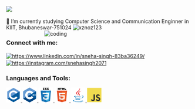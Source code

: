  <img src="https://readme-typing-svg.herokuapp.com/?lines=👋+Hi,+I'm+Sneha+Singh!;👀+I’m+interested+in+Data+Analytics,+Cloud+Computing,+SDE,+AI,+and+ML.;🌱+I’m+studying+in+KIIT.;&font=Fira%20Code&center=true&width=900&height=50&duration=4000&pause=1000">
</p>
🧠 I’m currently studying Computer Science and Communication Enginner in KIIT, Bhubaneswar-751024
  <img align="right" alt="coding" width="400" src="https://media2.giphy.com/media/gU25raLP4pUu4/giphy.gif?cid=ecf05e47bst3l1hl39jdbm398zm1k8yqetz79yzvmdgdiugv&rid=giphy.gif&ct=g"
  <img align="right" alt="coding" width="400" src="https://media1.giphy.com/media/C4NdKtRaQE9m8/giphy.gif?cid=ecf05e47xgb0iu1l3o3krxz1cq1m7hh76cejis44j5otyc89&rid=giphy.gif&ct=g"
<p align="left"> <img src="https://komarev.com/ghpvc/?username=xznoz123&label=Profile%20views&color=0e75b6&style=flat" alt="xznoz123" /> </p>

<h3 align="left">Connect with me:</h3>
<p align="left">
<a href="https://linkedin.com/in/https://www.linkedin.com/in/sneha-singh-83ba36249/" target="blank"><img align="center" src="https://raw.githubusercontent.com/rahuldkjain/github-profile-readme-generator/master/src/images/icons/Social/linked-in-alt.svg" alt="https://www.linkedin.com/in/sneha-singh-83ba36249/" height="30" width="40" /></a>
<a href="https://instagram.com/https://instagram.com/snehasingh2071" target="blank"><img align="center" src="https://raw.githubusercontent.com/rahuldkjain/github-profile-readme-generator/master/src/images/icons/Social/instagram.svg" alt="https://instagram.com/snehasingh2071" height="30" width="40" /></a>
</p>

<h3 align="left">Languages and Tools:</h3>
<p align="left"> <a href="https://www.cprogramming.com/" target="_blank" rel="noreferrer"> <img src="https://raw.githubusercontent.com/devicons/devicon/master/icons/c/c-original.svg" alt="c" width="40" height="40"/> </a> <a href="https://www.w3schools.com/cpp/" target="_blank" rel="noreferrer"> <img src="https://raw.githubusercontent.com/devicons/devicon/master/icons/cplusplus/cplusplus-original.svg" alt="cplusplus" width="40" height="40"/> </a> <a href="https://www.w3schools.com/css/" target="_blank" rel="noreferrer"> <img src="https://raw.githubusercontent.com/devicons/devicon/master/icons/css3/css3-original-wordmark.svg" alt="css3" width="40" height="40"/> </a> <a href="https://www.w3.org/html/" target="_blank" rel="noreferrer"> <img src="https://raw.githubusercontent.com/devicons/devicon/master/icons/html5/html5-original-wordmark.svg" alt="html5" width="40" height="40"/> </a> <a href="https://www.java.com" target="_blank" rel="noreferrer"> <img src="https://raw.githubusercontent.com/devicons/devicon/master/icons/java/java-original.svg" alt="java" width="40" height="40"/> </a> <a href="https://developer.mozilla.org/en-US/docs/Web/JavaScript" target="_blank" rel="noreferrer"> <img src="https://raw.githubusercontent.com/devicons/devicon/master/icons/javascript/javascript-original.svg" alt="javascript" width="40" height="40"/> </a> </p>


